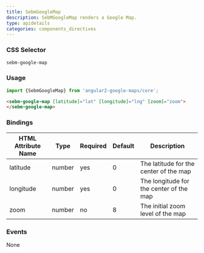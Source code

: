 ```yaml
---
title: SebmGoogleMap
description: SebMGoogleMap renders a Google Map.
type: apidetails
categories: components_directives
---
```


### CSS Selector

```css
sebm-google-map
```

### Usage

```typescript
import {SebmGoogleMap} from 'angular2-google-maps/core';
```

```html
<sebm-google-map [latitude]="lat" [longitude]="lng" [zoom]="zoom">
</sebm-google-map>
```

### Bindings

| HTML Attribute Name | Type   | Required | Default | Description                             |
|---------------------|--------|----------|---------|-----------------------------------------|
| latitude            | number | yes      | 0       | The latitude for the center of the map  |
| longitude           | number | yes      | 0       | The longitude for the center of the map |
| zoom                | number | no       | 8       | The initial zoom level of the map       |

### Events

None